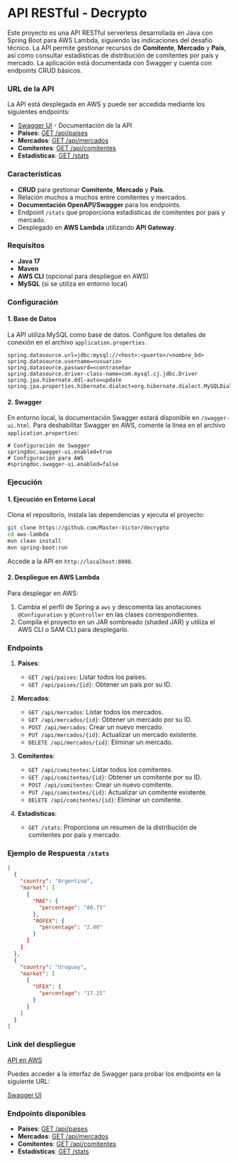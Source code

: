 
# API RESTful - Decrypto

Este proyecto es una API RESTful serverless desarrollada en Java con Spring Boot para AWS Lambda, siguiendo las indicaciones del desafío técnico. La API permite gestionar recursos de **Comitente**, **Mercado** y **País**, así como consultar estadísticas de distribución de comitentes por país y mercado. La aplicación está documentada con Swagger y cuenta con endpoints CRUD básicos.

### URL de la API

La API está desplegada en AWS y puede ser accedida mediante los siguientes endpoints:
- [Swagger UI](https://mmszt7n0bl.execute-api.sa-east-1.amazonaws.com/dev/swagger-ui.html) - Documentación de la API
- **Países**: [GET /api/paises](https://mmszt7n0bl.execute-api.sa-east-1.amazonaws.com/dev/api/paises)
- **Mercados**: [GET /api/mercados](https://mmszt7n0bl.execute-api.sa-east-1.amazonaws.com/dev/api/mercados)
- **Comitentes**: [GET /api/comitentes](https://mmszt7n0bl.execute-api.sa-east-1.amazonaws.com/dev/api/comitentes)
- **Estadísticas**: [GET /stats](https://mmszt7n0bl.execute-api.sa-east-1.amazonaws.com/dev/stats)

### Características

- **CRUD** para gestionar **Comitente**, **Mercado** y **País**.
- Relación muchos a muchos entre comitentes y mercados.
- **Documentación OpenAPI/Swagger** para los endpoints.
- Endpoint `/stats` que proporciona estadísticas de comitentes por país y mercado.
- Desplegado en **AWS Lambda** utilizando **API Gateway**.

### Requisitos

- **Java 17**
- **Maven**
- **AWS CLI** (opcional para despliegue en AWS)
- **MySQL** (si se utiliza en entorno local)

### Configuración

#### 1. Base de Datos
La API utiliza MySQL como base de datos. Configure los detalles de conexión en el archivo `application.properties`.

```properties
spring.datasource.url=jdbc:mysql://<host>:<puerto>/<nombre_bd>
spring.datasource.username=<usuario>
spring.datasource.password=<contraseña>
spring.datasource.driver-class-name=com.mysql.cj.jdbc.Driver
spring.jpa.hibernate.ddl-auto=update
spring.jpa.properties.hibernate.dialect=org.hibernate.dialect.MySQLDialect
```

#### 2. Swagger
En entorno local, la documentación Swagger estará disponible en `/swagger-ui.html`. Para deshabilitar Swagger en AWS, comente la línea en el archivo `application.properties`:

```properties
# Configuración de Swagger
springdoc.swagger-ui.enabled=true
# Configuración para AWS
#springdoc.swagger-ui.enabled=false
```

### Ejecución

#### 1. Ejecución en Entorno Local

Clona el repositorio, instala las dependencias y ejecuta el proyecto:

```bash
git clone https://github.com/Master-Victor/decrypto
cd aws-lambda
mvn clean install
mvn spring-boot:run
```

Accede a la API en `http://localhost:8080`.

#### 2. Despliegue en AWS Lambda

Para desplegar en AWS:
1. Cambia el perfil de Spring a `aws` y descomenta las anotaciones `@Configuration` y `@Controller` en las clases correspondientes.
2. Compila el proyecto en un JAR sombreado (shaded JAR) y utiliza el AWS CLI o SAM CLI para desplegarlo.

### Endpoints

1. **Países**:
    - `GET /api/paises`: Listar todos los países.
    - `GET /api/paises/{id}`: Obtener un país por su ID.

2. **Mercados**:
    - `GET /api/mercados`: Listar todos los mercados.
    - `GET /api/mercados/{id}`: Obtener un mercado por su ID.
    - `POST /api/mercados`: Crear un nuevo mercado.
    - `PUT /api/mercados/{id}`: Actualizar un mercado existente.
    - `DELETE /api/mercados/{id}`: Eliminar un mercado.

3. **Comitentes**:
    - `GET /api/comitentes`: Listar todos los comitentes.
    - `GET /api/comitentes/{id}`: Obtener un comitente por su ID.
    - `POST /api/comitentes`: Crear un nuevo comitente.
    - `PUT /api/comitentes/{id}`: Actualizar un comitente existente.
    - `DELETE /api/comitentes/{id}`: Eliminar un comitente.

4. **Estadísticas**:
    - `GET /stats`: Proporciona un resumen de la distribución de comitentes por país y mercado.

### Ejemplo de Respuesta `/stats`

```json
[
  {
    "country": "Argentina",
    "market": [
      {
        "MAE": {
          "percentage": "80.75"
        },
        "ROFEX": {
          "percentage": "2.00"
        }
      ]
    ]
  },
  {
    "country": "Uruguay",
    "market": [
      {
        "UFEX": {
          "percentage": "17.25"
        }
      }
    ]
  }
]
```

### Link del despliegue
[API en AWS](https://mmszt7n0bl.execute-api.sa-east-1.amazonaws.com/dev/api)

Puedes acceder a la interfaz de Swagger para probar los endpoints en la siguiente URL:

[Swagger UI](https://mmszt7n0bl.execute-api.sa-east-1.amazonaws.com/dev/swagger-ui.html)

### Endpoints disponibles
- **Países**: [GET /api/paises](https://mmszt7n0bl.execute-api.sa-east-1.amazonaws.com/dev/api/paises)
- **Mercados**: [GET /api/mercados](https://mmszt7n0bl.execute-api.sa-east-1.amazonaws.com/dev/api/mercados)
- **Comitentes**: [GET /api/comitentes](https://mmszt7n0bl.execute-api.sa-east-1.amazonaws.com/dev/api/comitentes)
- **Estadísticas**: [GET /stats](https://mmszt7n0bl.execute-api.sa-east-1.amazonaws.com/dev/stats)
